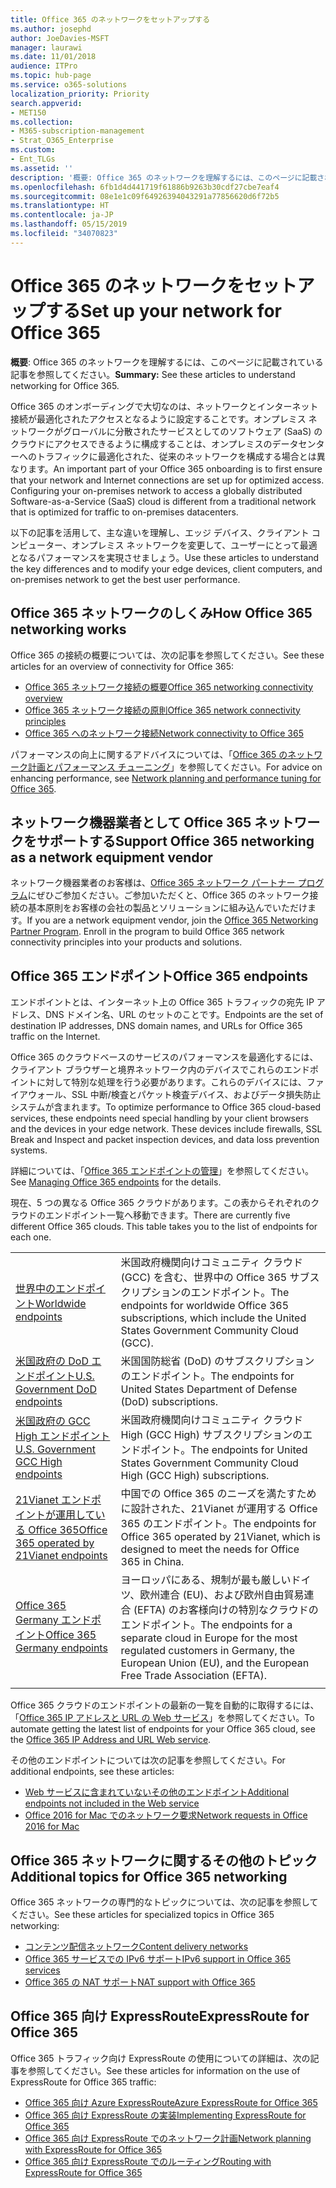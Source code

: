 ```yaml
---
title: Office 365 のネットワークをセットアップする
ms.author: josephd
author: JoeDavies-MSFT
manager: laurawi
ms.date: 11/01/2018
audience: ITPro
ms.topic: hub-page
ms.service: o365-solutions
localization_priority: Priority
search.appverid:
- MET150
ms.collection:
- M365-subscription-management
- Strat_O365_Enterprise
ms.custom:
- Ent_TLGs
ms.assetid: ''
description: '概要: Office 365 のネットワークを理解するには、このページに記載されている記事を参照してください。'
ms.openlocfilehash: 6fb1d4d441719f61886b9263b30cdf27cbe7eaf4
ms.sourcegitcommit: 08e1e1c09f64926394043291a77856620d6f72b5
ms.translationtype: HT
ms.contentlocale: ja-JP
ms.lasthandoff: 05/15/2019
ms.locfileid: "34070823"
---
```

# <a name="set-up-your-network-for-office-365"></a><span data-ttu-id="4a184-103">Office 365 のネットワークをセットアップする</span><span class="sxs-lookup"><span data-stu-id="4a184-103">Set up your network for Office 365</span></span>

<span data-ttu-id="4a184-104">**概要**: Office 365 のネットワークを理解するには、このページに記載されている記事を参照してください。</span><span class="sxs-lookup"><span data-stu-id="4a184-104">**Summary:** See these articles to understand networking for Office 365.</span></span>
  
<span data-ttu-id="4a184-p101">Office 365 のオンボーディングで大切なのは、ネットワークとインターネット接続が最適化されたアクセスとなるように設定することです。オンプレミス ネットワークがグローバルに分散されたサービスとしてのソフトウェア (SaaS) のクラウドにアクセスできるように構成することは、オンプレミスのデータセンターへのトラフィックに最適化された、従来のネットワークを構成する場合とは異なります。</span><span class="sxs-lookup"><span data-stu-id="4a184-p101">An important part of your Office 365 onboarding is to first ensure that your network and Internet connections are set up for optimized access. Configuring your on-premises network to access a globally distributed Software-as-a-Service (SaaS) cloud is different from a traditional network that is optimized for traffic to on-premises datacenters.</span></span> 

<span data-ttu-id="4a184-107">以下の記事を活用して、主な違いを理解し、エッジ デバイス、クライアント コンピューター、オンプレミス ネットワークを変更して、ユーザーにとって最適となるパフォーマンスを実現させましょう。</span><span class="sxs-lookup"><span data-stu-id="4a184-107">Use these articles to understand the key differences and to modify your  edge devices, client computers, and on-premises network to get the best user performance.</span></span>

## <a name="how-office-365-networking-works"></a><span data-ttu-id="4a184-108">Office 365 ネットワークのしくみ</span><span class="sxs-lookup"><span data-stu-id="4a184-108">How Office 365 networking works</span></span>

<span data-ttu-id="4a184-109">Office 365 の接続の概要については、次の記事を参照してください。</span><span class="sxs-lookup"><span data-stu-id="4a184-109">See these articles for an overview of connectivity for Office 365:</span></span>

- [<span data-ttu-id="4a184-110">Office 365 ネットワーク接続の概要</span><span class="sxs-lookup"><span data-stu-id="4a184-110">Office 365 networking connectivity overview</span></span>](office-365-networking-overview.md)
- [<span data-ttu-id="4a184-111">Office 365 ネットワーク接続の原則</span><span class="sxs-lookup"><span data-stu-id="4a184-111">Office 365 network connectivity principles</span></span>](office-365-network-connectivity-principles.md)
- [<span data-ttu-id="4a184-112">Office 365 へのネットワーク接続</span><span class="sxs-lookup"><span data-stu-id="4a184-112">Network connectivity to Office 365</span></span>](network-connectivity.md)

<span data-ttu-id="4a184-113">パフォーマンスの向上に関するアドバイスについては、「[Office 365 のネットワーク計画とパフォーマンス チューニング](network-planning-and-performance.md)」を参照してください。</span><span class="sxs-lookup"><span data-stu-id="4a184-113">For advice on enhancing performance, see [Network planning and performance tuning for Office 365](network-planning-and-performance.md).</span></span>

## <a name="support-office-365-networking-as-a-network-equipment-vendor"></a><span data-ttu-id="4a184-114">ネットワーク機器業者として Office 365 ネットワークをサポートする</span><span class="sxs-lookup"><span data-stu-id="4a184-114">Support Office 365 networking as a network equipment vendor</span></span>

<span data-ttu-id="4a184-p102">ネットワーク機器業者のお客様は、[Office 365 ネットワーク パートナー プログラム](office-365-networking-partner-program.md)にぜひご参加ください。ご参加いただくと、Office 365 のネットワーク接続の基本原則をお客様の会社の製品とソリューションに組み込んでいただけます。</span><span class="sxs-lookup"><span data-stu-id="4a184-p102">If you are a network equipment vendor, join the [Office 365 Networking Partner Program](office-365-networking-partner-program.md). Enroll in the program to build Office 365 network connectivity principles into your products and solutions.</span></span> 

## <a name="office-365-endpoints"></a><span data-ttu-id="4a184-117">Office 365 エンドポイント</span><span class="sxs-lookup"><span data-stu-id="4a184-117">Office 365 endpoints</span></span>

<span data-ttu-id="4a184-118">エンドポイントとは、インターネット上の Office 365 トラフィックの宛先 IP アドレス、DNS ドメイン名、URL のセットのことです。</span><span class="sxs-lookup"><span data-stu-id="4a184-118">Endpoints are the set of destination IP addresses, DNS domain names, and URLs for Office 365 traffic on the Internet.</span></span> 

<span data-ttu-id="4a184-p103">Office 365 のクラウドベースのサービスのパフォーマンスを最適化するには、クライアント ブラウザーと境界ネットワーク内のデバイスでこれらのエンドポイントに対して特別な処理を行う必要があります。これらのデバイスには、ファイアウォール、SSL 中断/検査とパケット検査デバイス、およびデータ損失防止システムが含まれます。</span><span class="sxs-lookup"><span data-stu-id="4a184-p103">To optimize performance to Office 365 cloud-based services, these endpoints need special handling by your client browsers and the devices in your edge network. These devices include firewalls, SSL Break and Inspect and packet inspection devices, and data loss prevention systems.</span></span>

<span data-ttu-id="4a184-121">詳細については、「[Office 365 エンドポイントの管理](managing-office-365-endpoints.md)」を参照してください。</span><span class="sxs-lookup"><span data-stu-id="4a184-121">See [Managing Office 365 endpoints](managing-office-365-endpoints.md) for the details.</span></span>

<span data-ttu-id="4a184-p104">現在、5 つの異なる Office 365 クラウドがあります。この表からそれぞれのクラウドのエンドポイント一覧へ移動できます。</span><span class="sxs-lookup"><span data-stu-id="4a184-p104">There are currently five different Office 365 clouds. This table takes you to the list of endpoints for each one.</span></span>

|||
|:-------|:-----|
| [<span data-ttu-id="4a184-124">世界中のエンドポイント</span><span class="sxs-lookup"><span data-stu-id="4a184-124">Worldwide endpoints</span></span>](urls-and-ip-address-ranges.md) | <span data-ttu-id="4a184-125">米国政府機関向けコミュニティ クラウド (GCC) を含む、世界中の Office 365 サブスクリプションのエンドポイント。</span><span class="sxs-lookup"><span data-stu-id="4a184-125">The endpoints for worldwide Office 365 subscriptions, which include the United States Government Community Cloud (GCC).</span></span> |
| [<span data-ttu-id="4a184-126">米国政府の DoD エンドポイント</span><span class="sxs-lookup"><span data-stu-id="4a184-126">U.S. Government DoD endpoints</span></span>](office-365-u-s-government-dod-endpoints.md) | <span data-ttu-id="4a184-127">米国国防総省 (DoD) のサブスクリプションのエンドポイント。</span><span class="sxs-lookup"><span data-stu-id="4a184-127">The endpoints for United States Department of Defense (DoD) subscriptions.</span></span> |
| [<span data-ttu-id="4a184-128">米国政府の GCC High エンドポイント</span><span class="sxs-lookup"><span data-stu-id="4a184-128">U.S. Government GCC High endpoints</span></span>](office-365-u-s-government-gcc-high-endpoints.md) | <span data-ttu-id="4a184-129">米国政府機関向けコミュニティ クラウド High (GCC High) サブスクリプションのエンドポイント。</span><span class="sxs-lookup"><span data-stu-id="4a184-129">The endpoints for United States Government Community Cloud High (GCC High) subscriptions.</span></span> |
| [<span data-ttu-id="4a184-130">21Vianet エンドポイントが運用している Office 365</span><span class="sxs-lookup"><span data-stu-id="4a184-130">Office 365 operated by 21Vianet endpoints</span></span>](urls-and-ip-address-ranges-21vianet.md) | <span data-ttu-id="4a184-131">中国での Office 365 のニーズを満たすために設計された、21Vianet が運用する Office 365 のエンドポイント。</span><span class="sxs-lookup"><span data-stu-id="4a184-131">The endpoints for Office 365 operated by 21Vianet, which is designed to meet the needs for Office 365 in China.</span></span> |
| [<span data-ttu-id="4a184-132">Office 365 Germany エンドポイント</span><span class="sxs-lookup"><span data-stu-id="4a184-132">Office 365 Germany endpoints</span></span>](office-365-germany-endpoints.md) | <span data-ttu-id="4a184-133">ヨーロッパにある、規制が最も厳しいドイツ、欧州連合 (EU)、および欧州自由貿易連合 (EFTA) のお客様向けの特別なクラウドのエンドポイント。</span><span class="sxs-lookup"><span data-stu-id="4a184-133">The endpoints for a separate cloud in Europe for the most regulated customers in Germany, the European Union (EU), and the European Free Trade Association (EFTA).</span></span> |
|||

<span data-ttu-id="4a184-134">Office 365 クラウドのエンドポイントの最新の一覧を自動的に取得するには、「[Office 365 IP アドレスと URL の Web サービス](office-365-ip-web-service.md)」を参照してください。</span><span class="sxs-lookup"><span data-stu-id="4a184-134">To automate getting the latest list of endpoints for your Office 365 cloud, see the [Office 365 IP Address and URL Web service](office-365-ip-web-service.md).</span></span>

<span data-ttu-id="4a184-135">その他のエンドポイントについては次の記事を参照してください。</span><span class="sxs-lookup"><span data-stu-id="4a184-135">For additional endpoints, see these articles:</span></span>

- [<span data-ttu-id="4a184-136">Web サービスに含まれていないその他のエンドポイント</span><span class="sxs-lookup"><span data-stu-id="4a184-136">Additional endpoints not included in the Web service</span></span>](additional-office365-ip-addresses-and-urls.md)
- [<span data-ttu-id="4a184-137">Office 2016 for Mac でのネットワーク要求</span><span class="sxs-lookup"><span data-stu-id="4a184-137">Network requests in Office 2016 for Mac</span></span>](network-requests-in-office-2016-for-mac.md)


## <a name="additional-topics-for-office-365-networking"></a><span data-ttu-id="4a184-138">Office 365 ネットワークに関するその他のトピック</span><span class="sxs-lookup"><span data-stu-id="4a184-138">Additional topics for Office 365 networking</span></span>

<span data-ttu-id="4a184-139">Office 365 ネットワークの専門的なトピックについては、次の記事を参照してください。</span><span class="sxs-lookup"><span data-stu-id="4a184-139">See these articles for specialized topics in Office 365 networking:</span></span>

- [<span data-ttu-id="4a184-140">コンテンツ配信ネットワーク</span><span class="sxs-lookup"><span data-stu-id="4a184-140">Content delivery networks</span></span>](content-delivery-networks.md)
- [<span data-ttu-id="4a184-141">Office 365 サービスでの IPv6 サポート</span><span class="sxs-lookup"><span data-stu-id="4a184-141">IPv6 support in Office 365 services</span></span>](ipv6-support.md)
- [<span data-ttu-id="4a184-142">Office 365 の NAT サポート</span><span class="sxs-lookup"><span data-stu-id="4a184-142">NAT support with Office 365</span></span>](nat-support-with-office-365.md)

## <a name="expressroute-for-office-365"></a><span data-ttu-id="4a184-143">Office 365 向け ExpressRoute</span><span class="sxs-lookup"><span data-stu-id="4a184-143">ExpressRoute for Office 365</span></span>

<span data-ttu-id="4a184-144">Office 365 トラフィック向け ExpressRoute の使用についての詳細は、次の記事を参照してください。</span><span class="sxs-lookup"><span data-stu-id="4a184-144">See these articles for information on the use of ExpressRoute for Office 365 traffic:</span></span>

- [<span data-ttu-id="4a184-145">Office 365 向け Azure ExpressRoute</span><span class="sxs-lookup"><span data-stu-id="4a184-145">Azure ExpressRoute for Office 365</span></span>](azure-expressroute.md)
- [<span data-ttu-id="4a184-146">Office 365 向け ExpressRoute の実装</span><span class="sxs-lookup"><span data-stu-id="4a184-146">Implementing ExpressRoute for Office 365</span></span>](implementing-expressroute.md)
- [<span data-ttu-id="4a184-147">Office 365 向け ExpressRoute でのネットワーク計画</span><span class="sxs-lookup"><span data-stu-id="4a184-147">Network planning with ExpressRoute for Office 365</span></span>](network-planning-with-expressroute.md)
- [<span data-ttu-id="4a184-148">Office 365 向け ExpressRoute でのルーティング</span><span class="sxs-lookup"><span data-stu-id="4a184-148">Routing with ExpressRoute for Office 365</span></span>](routing-with-expressroute.md)
